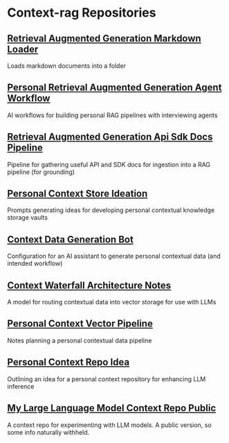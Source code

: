 # Context-rag Repositories

## [Retrieval Augmented Generation Markdown Loader](https://github.com/danielrosehill/RAG-Markdown-Loader)
Loads markdown documents into a folder

## [Personal Retrieval Augmented Generation Agent Workflow](https://github.com/danielrosehill/Personal-RAG-Agent-Workflow)
AI workflows for building personal RAG pipelines with interviewing agents

## [Retrieval Augmented Generation Api Sdk Docs Pipeline](https://github.com/danielrosehill/RAG-API-SDK-Docs-Pipeline)
Pipeline for gathering useful API and SDK docs for ingestion into a RAG pipeline (for grounding)

## [Personal Context Store Ideation](https://github.com/danielrosehill/Personal-Context-Store-Ideation)
Prompts generating ideas for developing personal contextual knowledge storage vaults

## [Context Data Generation Bot](https://github.com/danielrosehill/Context-Data-Generation-Bot)
Configuration for an AI assistant to generate personal contextual data (and intended workflow)

## [Context Waterfall Architecture Notes](https://github.com/danielrosehill/Context-Waterfall-Architecture-Notes)
A model for routing contextual data into vector storage for use with LLMs

## [Personal Context Vector Pipeline](https://github.com/danielrosehill/Personal-Context-Vector-Pipeline)
Notes planning a personal contextual data pipeline

## [Personal Context Repo Idea](https://github.com/danielrosehill/Personal-Context-Repo-Idea)
Outlining an idea for a personal context repository for enhancing LLM inference

## [My Large Language Model Context Repo Public](https://github.com/danielrosehill/My-LLM-Context-Repo-Public)
A context repo for experimenting with LLM models. A public version, so some info naturally withheld.

